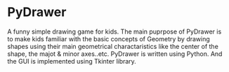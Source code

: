 # PyDrawer
A funny simple drawing game for kids.
The main puprpose of PyDrawer is to make kids familiar with
the basic concepts of Geometry by drawing shapes using their main
geometrical charactaristics like the center of the shape, the majot & minor axes..etc.
PyDrawer is written using Python.
And the GUI is implemented using Tkinter library.
